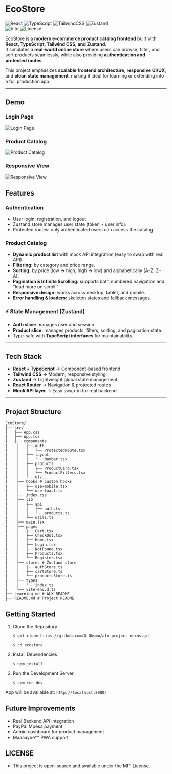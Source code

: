 # EcoStore  

![React](https://img.shields.io/badge/React-18-blue?logo=react) 
![TypeScript](https://img.shields.io/badge/TypeScript-5.8.3-blue?logo=typescript)  ![TailwindCSS](https://img.shields.io/badge/TailwindCSS-3.4-38B2AC?logo=tailwind-css&logoColor=white)  ![Zustand](https://img.shields.io/badge/Zustand-State%20Management-orange)  
![Vite](https://img.shields.io/badge/Vite-Bundler-646CFF?logo=vite&logoColor=yellow)  ![License](https://img.shields.io/badge/License-MIT-green)  

EcoStore is a **modern e-commerce product catalog frontend** built with **React, TypeScript, Tailwind CSS, and Zustand**.  
It simulates a **real-world online store** where users can browse, filter, and sort products seamlessly, while also providing **authentication and protected routes**.  

This project emphasizes **scalable frontend architecture**, **responsive UI/UX**, and **clean state management**, making it ideal for learning or extending into a full production app.  

---



## Demo  

### Login Page  
![Login Page](public/login.png)  

### Product Catalog  
![Product Catalog](public/product-cataloge.png)  

### Responsive View  
![Responsive View](public/responsive-view.png)  


## Features  

### Authentication  
- User login, registration, and logout.  
- Zustand store manages user state (token + user info).  
- Protected routes: only authenticated users can access the catalog.  

### Product Catalog  
- **Dynamic product list** with mock API integration (easy to swap with real API).  
- **Filtering:** by category and price range.  
- **Sorting:** by price (low → high, high → low) and alphabetically (A–Z, Z–A).  
- **Pagination & Infinite Scrolling:** supports both numbered navigation and “load more on scroll.”  
- **Responsive design:** works across desktop, tablet, and mobile.  
- **Error handling & loaders:** skeleton states and fallback messages.  

### ⚡ State Management (Zustand)  
- **Auth slice:** manages user and session.  
- **Product slice:** manages products, filters, sorting, and pagination state.  
- Type-safe with **TypeScript interfaces** for maintainability.  

---

## Tech Stack  

- **React + TypeScript** → Component-based frontend  
- **Tailwind CSS** → Modern, responsive styling  
- **Zustand** → Lightweight global state management  
- **React Router** → Navigation & protected routes  
- **Mock API layer** → Easy swap-in for real backend  

---

## Project Structure  

```plaintext
EcoStore/
├── src/
│   ├── App.css
|   ├── App.tsx
|   ├── components
|    │   ├── auth
|    │   │   └── ProtectedRoute.tsx
|    │   ├── layout
|    │   │   └── Navbar.tsx
|    │   ├── products
|    │   │   ├── ProductCard.tsx
|    │   │   └── ProductFilters.tsx
|    │   └── ui/...
|    ├── hooks # custom hooks
|    │   ├── use-mobile.tsx
|    │   └── use-toast.ts
|    ├── index.css
|    ├── lib
|    │   ├── api
|    │   │   ├── auth.ts
|    │   │   └── products.ts
|    │   └── utils.ts
|    ├── main.tsx
|    ├── pages
|    │   ├── Cart.tsx
|    │   ├── CheckOut.tsx
|    │   ├── Home.tsx
|    │   ├── Login.tsx
|    │   ├── NotFound.tsx
|    │   ├── Products.tsx
|    │   └── Register.tsx
|    ├── stores # Zustand store
|    │   ├── authStore.ts
|    │   ├── cartStore.ts
|    │   └── productsStore.ts
|    ├── types
|    │   └── index.ts
|    └── vite-env.d.ts
├── Learning.md # ALX README
├── README.md # Project README

```
##  Getting Started
1. Clone the Repository

    ```$ git clone https://github.com/G-Okumu/alx-project-nexus.git```

    ```$ cd ecostore ```

2. Install Dependencies

    ```$ npm install```

3. Run the Development Server

    ```$ npm run dev```


App will be available at: ``http://localhost:8080/``

## Future Improvements

- Real Backend API integration
- PayPal Mpesa payment
- Admin dashboard for product management
- Maaaaybe** PWA support

## LICENSE
- This project is open-source and available under the MIT License.
